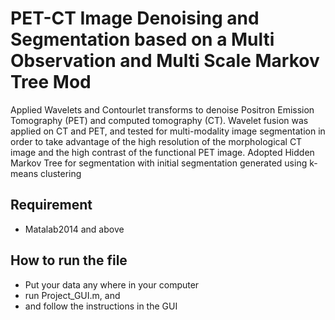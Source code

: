 # PET-CT Image Denoising and Segmentation based on a Multi Observation and Multi Scale Markov Tree Mod

Applied Wavelets and Contourlet transforms to denoise Positron Emission Tomography (PET) and computed
tomography (CT). Wavelet fusion was applied on CT and PET, and tested for multi-modality image segmentation in order to take
advantage of the high resolution of the morphological CT image and the high contrast of the functional PET
image. Adopted Hidden Markov Tree for segmentation with initial segmentation generated using k-means clustering

## Requirement
- Matalab2014 and above

## How to run the file
- Put your data any where in your computer
- run Project_GUI.m, and
- and follow the instructions in the GUI


